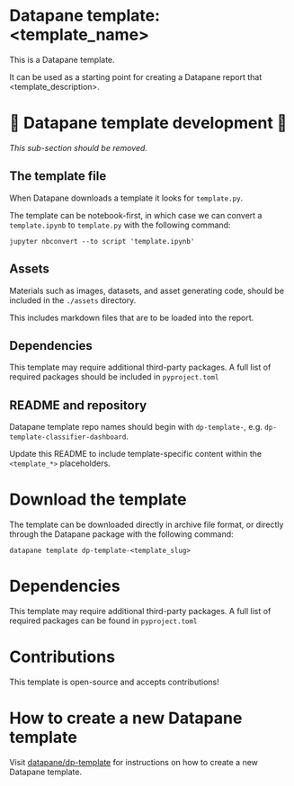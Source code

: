 
# Datapane template: <template_name>

This is a Datapane template.

It can be used as a starting point for creating a Datapane report that <template_description>.

# 🚧 Datapane template development 🚧

*This sub-section should be removed.*

## The template file

When Datapane downloads a template it looks for `template.py`.

The template can be notebook-first, in which case we can convert a `template.ipynb` to `template.py` with the following command:

`jupyter nbconvert --to script 'template.ipynb'`

## Assets

Materials such as images, datasets, and asset generating code, should be included in the `./assets` directory.

This includes markdown files that are to be loaded into the report.

## Dependencies

This template may require additional third-party packages. A full list of required packages should be included in `pyproject.toml`

## README and repository

Datapane template repo names should begin with `dp-template-`, e.g. `dp-template-classifier-dashboard`.

Update this README to include template-specific content within the `<template_*>` placeholders.

# Download the template

The template can be downloaded directly in archive file format, or directly through the Datapane package with the following command:

`datapane template dp-template-<template_slug>`

# Dependencies

This template may require additional third-party packages. A full list of required packages can be found in `pyproject.toml`
 
 # Contributions

 This template is open-source and accepts contributions!

# How to create a new Datapane template

Visit [datapane/dp-template](https://github.com/datapane/dp-template-classifier-dashboard) for instructions on how to create a new Datapane template.
